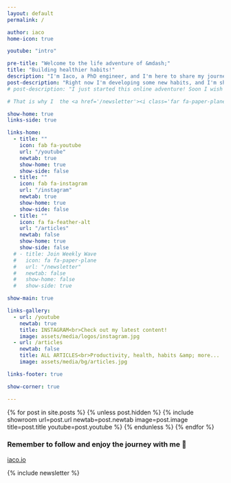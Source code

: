 ```yaml
---
layout: default
permalink: /

author: iaco
home-icon: true

youtube: "intro"

pre-title: "Welcome to the life adventure of &mdash;"
title: "Building healthier habits!"
description: "I'm Iaco, a PhD engineer, and I'm here to share my journey researching <i>evidence-based &amp; practical solutions</i> for <a href='/articles'>healthier habits</a>, to build a life <i>healthier, happier, wealthier</i> and <i title='a.k.a. \"more productive\", for the grammar-savvies ;)'>productivier*</i>!"
post-description: "Right now I'm developing some new habits, and I'm sharing this adventure with you on <a href='/ig' target='_blank'>Instagram</a> (and soon <a href='/yt' target='_blank'>YouTube</a>)."
# post-description: "I just started this online adventure! Soon I wish to send my first newsletter, and you can join me by subscribing here ;) <form target='_blank' style='margin: 0; font-weight: normal;' action='https://app.convertkit.com/forms/5308287/subscriptions' method='post'><input name='email_address' required='' type='email' placeholder=' &#xF0E0; E-mail' autocapitalize='none' autocorrect='off' style='width: 35%;'><input name='first_name' required='' type='text' placeholder=' &#xF007; Name' style='width: 35%;'><input type='submit' class='button small' value='Join&#xF1D8;' style='width: 20%;'></form>"

# That is why I  the <a href='/newsletter'><i class='far fa-paper-plane'></i>Weekly Wave newsletter</a> I share many tools and insights I know, or am currently learning about. Join me and <span class='newsletter-readers'></span> readers!

show-home: true
links-side: true

links-home:
  - title: ""
    icon: fab fa-youtube
    url: "/youtube"
    newtab: true
    show-home: true
    show-side: false
  - title: ""
    icon: fab fa-instagram
    url: "/instagram"
    newtab: true
    show-home: true
    show-side: false
  - title: ""
    icon: fa fa-feather-alt
    url: "/articles"
    newtab: false
    show-home: true
    show-side: false
  # - title: Join Weekly Wave
  #   icon: fa fa-paper-plane
  #   url: "/newsletter"
  #   newtab: false
  #   show-home: false
  #   show-side: true

show-main: true

links-gallery:
  - url: /youtube
    newtab: true
    title: INSTAGRAM<br>Check out my latest content!
    image: assets/media/logos/instagram.jpg
  - url: /articles
    newtab: false
    title: ALL ARTICLES<br>Productivity, health, habits &amp; more...
    image: assets/media/bg/articles.jpg

links-footer: true

show-corner: true

---
```


{% for post in site.posts %}
{% unless post.hidden %}
{% include showroom url=post.url newtab=post.newtab image=post.image title=post.title youtube=post.youtube %}
{% endunless %}
{% endfor %}

### Remember to follow and enjoy the journey with me 🙂

<a href="/ig" target="_blank" class="button secondary"><i class="fab fa-instagram"></i> iaco.io</a>

{% include newsletter %}

